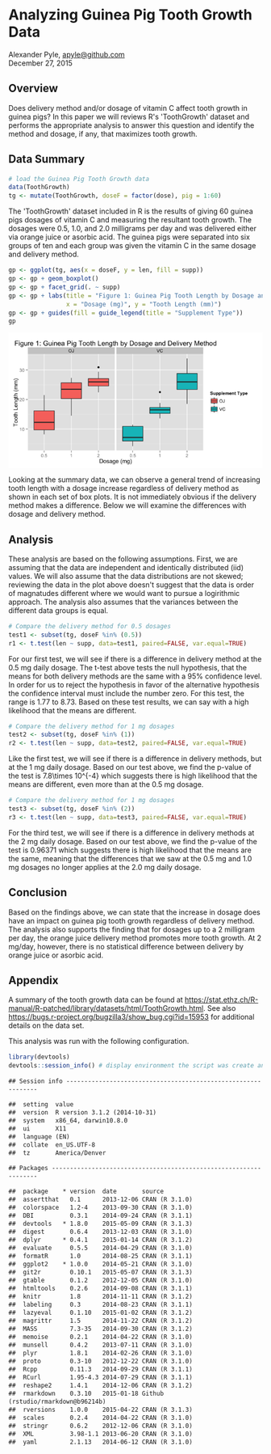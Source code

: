 # Analyzing Guinea Pig Tooth Growth Data
Alexander Pyle, <apyle@github.com>  
December 27, 2015  

## Overview



Does delivery method and/or dosage of vitamin C affect tooth growth in guinea pigs? 
In this paper we will reviews R's 'ToothGrowth' dataset and performs the appropriate 
analysis to answer this question and identify the method and dosage, if any, that 
maximizes tooth growth.

## Data Summary


```r
# load the Guinea Pig Tooth Growth data
data(ToothGrowth)
tg <- mutate(ToothGrowth, doseF = factor(dose), pig = 1:60)
```

The 'ToothGrowth' dataset included in R is the results of giving 60 guinea pigs 
dosages of vitamin C and measuring the resultant tooth growth. The dosages were 
0.5, 1.0, and 2.0 milligrams per day and was delivered either via orange juice 
or asorbic acid. The guinea pigs were separated into six groups of ten and each 
group was given the vitamin C in the same dosage and delivery method. 


```r
gp <- ggplot(tg, aes(x = doseF, y = len, fill = supp))
gp <- gp + geom_boxplot()
gp <- gp + facet_grid(. ~ supp)
gp <- gp + labs(title = "Figure 1: Guinea Pig Tooth Length by Dosage and Delivery Method",
                x = "Dosage (mg)", y = "Tooth Length (mm)")
gp <- gp + guides(fill = guide_legend(title = "Supplement Type"))
gp
```

<img src="PA2_files/figure-html/datasummary2-1.png" title="" alt="" style="display: block; margin: auto;" />

Looking at the summary data, we can observe a general trend of increasing tooth 
length with a dosage increase regardless of delivery method as shown in each set 
of box plots. It is not immediately obvious if the delivery method makes a 
difference. Below we will examine the differences with dosage and delivery method.

## Analysis

These analysis are based on the following assumptions. First, we are assuming that 
the data are independent and identically distributed (iid) values. We will also 
assume that the data distributions are not skewed; reviewing the data in the plot 
above doesn't suggest that the data is order of magnatudes different where we would 
want to pursue a logirithmic approach. The analysis also assumes that the variances 
between the different data groups is equal. 


```r
# Compare the delivery method for 0.5 dosages
test1 <- subset(tg, doseF %in% (0.5))
r1 <- t.test(len ~ supp, data=test1, paired=FALSE, var.equal=TRUE)
```

For our first test, we will see if there is a difference in delivery method at the 
0.5 mg daily dosage. The t-test above tests the null hypothesis, that the means 
for both delivery methods are the same with a 95% confidence level. In order for us
to reject the hypothesis in favor of the alternative hypothesis the confidence 
interval must include the number zero. For this test, the range is 1.77
to 8.73. Based on these test results, we can say with a 
high likelihood that the means are different.


```r
# Compare the delivery method for 1 mg dosages
test2 <- subset(tg, doseF %in% (1))
r2 <- t.test(len ~ supp, data=test2, paired=FALSE, var.equal=TRUE)
```

Like the first test, we will see if there is a difference in delivery methods, but 
at the 1 mg daily dosage. Based on our test above, we find the p-value of the test 
is 7.8\times 10^{-4} which suggests there is high likelihood that the means 
are different, even more than at the 0.5 mg dosage. 


```r
# Compare the delivery method for 1 mg dosages
test3 <- subset(tg, doseF %in% (2))
r3 <- t.test(len ~ supp, data=test3, paired=FALSE, var.equal=TRUE)
```

For the third test, we will see if there is a difference in delivery methods at 
the 2 mg daily dosage. Based on our test above, we find the p-value of the test 
is 0.96371 which suggests there is high likelihood that the 
means are the same, meaning that the differences that we saw at the 0.5 mg and 
1.0 mg dosages no longer applies at the 2.0 mg daily dosage. 


## Conclusion



Based on the findings above, we can state that the increase in dosage does have 
an impact on guinea pig tooth growth regardless of delivery method. The analysis 
also supports the finding that for dosages up to a 2 milligram per day, the orange 
juice delivery method promotes more tooth growth. At 2 mg/day, however, there is 
no statistical difference between delivery by orange juice or asorbic acid.

## Appendix

A summary of the tooth growth data can be found at https://stat.ethz.ch/R-manual/R-patched/library/datasets/html/ToothGrowth.html. 
See also https://bugs.r-project.org/bugzilla3/show_bug.cgi?id=15953 for additional details on the data set.

This analysis was run with the following configuration.


```r
library(devtools)
devtools::session_info() # display environment the script was create and run in.
```

```
## Session info --------------------------------------------------------------
```

```
##  setting  value                       
##  version  R version 3.1.2 (2014-10-31)
##  system   x86_64, darwin10.8.0        
##  ui       X11                         
##  language (EN)                        
##  collate  en_US.UTF-8                 
##  tz       America/Denver
```

```
## Packages ------------------------------------------------------------------
```

```
##  package    * version  date       source                            
##  assertthat   0.1      2013-12-06 CRAN (R 3.1.0)                    
##  colorspace   1.2-4    2013-09-30 CRAN (R 3.1.0)                    
##  DBI          0.3.1    2014-09-24 CRAN (R 3.1.1)                    
##  devtools   * 1.8.0    2015-05-09 CRAN (R 3.1.3)                    
##  digest       0.6.4    2013-12-03 CRAN (R 3.1.0)                    
##  dplyr      * 0.4.1    2015-01-14 CRAN (R 3.1.2)                    
##  evaluate     0.5.5    2014-04-29 CRAN (R 3.1.0)                    
##  formatR      1.0      2014-08-25 CRAN (R 3.1.1)                    
##  ggplot2    * 1.0.0    2014-05-21 CRAN (R 3.1.0)                    
##  git2r        0.10.1   2015-05-07 CRAN (R 3.1.3)                    
##  gtable       0.1.2    2012-12-05 CRAN (R 3.1.0)                    
##  htmltools    0.2.6    2014-09-08 CRAN (R 3.1.1)                    
##  knitr        1.8      2014-11-11 CRAN (R 3.1.2)                    
##  labeling     0.3      2014-08-23 CRAN (R 3.1.1)                    
##  lazyeval     0.1.10   2015-01-02 CRAN (R 3.1.2)                    
##  magrittr     1.5      2014-11-22 CRAN (R 3.1.2)                    
##  MASS         7.3-35   2014-09-30 CRAN (R 3.1.2)                    
##  memoise      0.2.1    2014-04-22 CRAN (R 3.1.0)                    
##  munsell      0.4.2    2013-07-11 CRAN (R 3.1.0)                    
##  plyr         1.8.1    2014-02-26 CRAN (R 3.1.0)                    
##  proto        0.3-10   2012-12-22 CRAN (R 3.1.0)                    
##  Rcpp         0.11.3   2014-09-29 CRAN (R 3.1.1)                    
##  RCurl        1.95-4.3 2014-07-29 CRAN (R 3.1.1)                    
##  reshape2     1.4.1    2014-12-06 CRAN (R 3.1.2)                    
##  rmarkdown    0.3.10   2015-01-18 Github (rstudio/rmarkdown@b96214b)
##  rversions    1.0.0    2015-04-22 CRAN (R 3.1.3)                    
##  scales       0.2.4    2014-04-22 CRAN (R 3.1.0)                    
##  stringr      0.6.2    2012-12-06 CRAN (R 3.1.0)                    
##  XML          3.98-1.1 2013-06-20 CRAN (R 3.1.0)                    
##  yaml         2.1.13   2014-06-12 CRAN (R 3.1.0)
```

